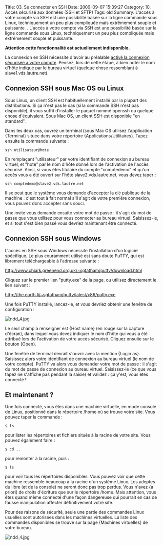Title: 03. Se connecter en SSH 
Date: 2009-09-07 15:39:27
Category: 10. Accès sécurisé aux données (SSH et SFTP)
Tags: old
Summary: L'accès à votre compte via SSH est une possibilité basée sur la ligne commande sous Linux, techniquement un peu plus compliquée mais extrêmement souple et puissante. . L'accès à votre compte via SSH est une possibilité basée sur la ligne commande sous Linux, techniquement un peu plus compliquée mais extrêmement souple et puissante.

**Attention cette fonctionnalité est actuellement indisponible.**

La connexion en SSH nécessite d'avoir au préalable [activé la connexion sécurisée à votre compte](34). Pensez, lors de cette étape, à bien noter le nom d'hôte indiqué par le bureau virtuel (quelque chose ressemblant à slave1.vds.lautre.net).


## Connexion SSH sous Mac OS ou Linux

Sous Linux, un client SSH est habituellement installé par la plupart des distributions. Si ça n'est pas le cas (si la commande SSH n'est pas disponible), il vous suffit d'installer le paquet nommé openssh ou quelque chose d'équivalent. Sous Mac OS, un client SSH est disponible "en standard".

Dans les deux cas, ouvrez un terminal (sous Mac OS utilisez l'application {Terminal} située dans votre répertoire {Applications/Utilitaires}. Tapez ensuite la commande suivante :

````
ssh utilisateur@hote
````

En remplaçant "utilisateur" par votre identifiant de connexion au bureau virtuel, et "hote" par le nom d'hôte donné lors de l'activation de l'accès sécurisé. Ainsi, si vous êtes titulaire du compte "comptedemo" et qu'un accès vous a été ouvert sur l'hôte slave2.vds.lautre.net, vous devez taper :

````
ssh comptedemo@slave2.vds.lautre.net
````

Il se peut que le système vous demande d'accepter la clé publique de la machine : c'est tout à fait normal s'il s'agit de votre première connexion, vous pouvez donc accepter sans souci.

Une invite vous demande ensuite votre mot de passe : il s'agit du mot de passe que vous utilisez pour vous connecter au bureau virtuel. Saisissez-le, et si tout s'est bien passé vous devriez maintenant être connecté.

## Connexion SSH sous Windows

L'accès en SSH sous Windows nécessite l'installation d'un logiciel spécifique. Le plus couramment utilisé est sans doute PuTTY, qui est librement téléchargeable à l'adresse suivante :

http://www.chiark.greenend.org.uk/~sgtatham/putty/download.html

Cliquez sur le premier lien "putty.exe" de la page, ou utilisez directement le lien suivant :

http://the.earth.li/~sgtatham/putty/latest/x86/putty.exe

Une fois PuTTY installé, lancez-le, et vous devriez obtenir une fenêtre de configuration :

<img src="/img/ndd_4.jpg" title="to complete" alt="ndd_4.jpg" />

Le seul champ à renseigner est {Host name} (en rouge sur la capture d'écran), dans lequel vous devez indiquer le nom d'hôte qui vous a été attribué lors de l'activation de votre accès sécurisé. Cliquez ensuite sur le bouton {Open}.

Une fenêtre de terminal devrait s'ouvrir avec la mention {Login as}. Saisissez alors votre identifiant de connexion au bureau virtuel (le nom de votre compte). PuTTY va alors vous demander votre mot de passe : il s'agit du mot de passe de connexion au bureau virtuel. Saisissez-le (ce que vous tapez ne s'affiche pas pendant la saisie) et validez : ça y'est, vous êtes connecté !

## Et maintenant ?

Une fois connecté, vous êtes dans une machine virtuelle, en mode console de Linux, positionné dans le répertoire /home où se trouve votre site. Vous pouvez taper la commande :

````
$ ls
````

pour lister les répertoires et fichiers situés à la racine de votre site. Vous pouvez également faire :

````
$ cd ..
````

pour remonter à la racine, puis :

````
$ ls
````

pour voir tous les répertoires disponibles. Vous pouvez voir que cette machine ressemble beaucoup à la racine d'un système Linux. Les adeptes du libre (et de la console) ne seront donc pas trop perdus. Vous n'avez {a priori} de droits d'écriture que sur le répertoire /home. Mais attention, vous êtes quand même connecté d'une façon dangereuse qui pourrait en cas de fausse manipulation affecter définitivement votre site. 

Pour des raisons de sécurité, seule une partie des commandes Linux usuelles sont autorisées dans les machines virtuelles. La liste des commandes disponibles se trouve sur la page {Machines virtuelles} de votre bureau.

<img src="/img/ndd_4.jpg" title="to complete" alt="ndd_4.jpg" />


